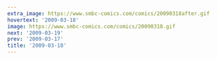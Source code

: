 ```yaml
---
extra_image: https://www.smbc-comics.com/comics/20090318after.gif
hovertext: '2009-03-18'
image: https://www.smbc-comics.com/comics/20090318.gif
next: '2009-03-19'
prev: '2009-03-17'
title: '2009-03-18'
---
```

